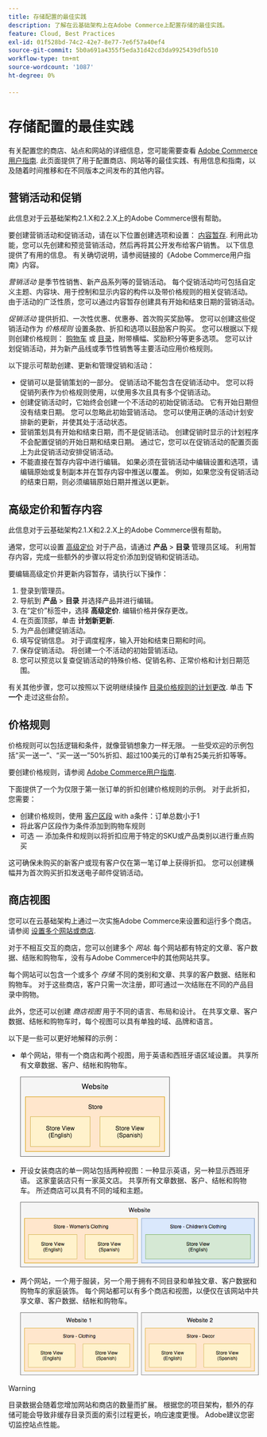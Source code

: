 ```yaml
---
title: 存储配置的最佳实践
description: 了解在云基础架构上在Adobe Commerce上配置存储的最佳实践。
feature: Cloud, Best Practices
exl-id: 01f528bd-74c2-42e7-8e77-7e6f57a40ef4
source-git-commit: 5b0a691a4355f5eda31d42cd3da9925439dfb510
workflow-type: tm+mt
source-wordcount: '1087'
ht-degree: 0%

---
```


# 存储配置的最佳实践

有关配置您的商店、站点和网站的详细信息，您可能需要查看 [Adobe Commerce用户指南](https://experienceleague.adobe.com/docs/commerce-admin/user-guides/home.html). 此页面提供了用于配置商店、网站等的最佳实践、有用信息和指南，以及随着时间推移和在不同版本之间发布的其他内容。

## 营销活动和促销

此信息对于云基础架构2.1.X和2.2.X上的Adobe Commerce很有帮助。

要创建营销活动和促销活动，请在以下位置创建选项和设置： [内容暂存](https://experienceleague.adobe.com/docs/commerce-admin/content-design/staging/content-staging.html). 利用此功能，您可以先创建和预览营销活动，然后再将其公开发布给客户销售。 以下信息提供了有用的信息。 有关确切说明，请参阅链接的《Adobe Commerce用户指南》内容。

_营销活动_ 是季节性销售、新产品系列等的营销活动。 每个促销活动均可包括自定义主题、内容块、用于控制和显示内容的构件以及带价格规则的相关促销活动。 由于活动的广泛性质，您可以通过内容暂存创建具有开始和结束日期的营销活动。

_促销活动_ 提供折扣、一次性优惠、优惠券、首次购买奖励等。 您可以创建这些促销活动作为 _价格规则_ 设置条款、折扣和选项以鼓励客户购买。 您可以根据以下规则创建价格规则： [购物车](https://experienceleague.adobe.com/docs/commerce-admin/marketing/promotions/cart-rules/price-rules-cart.html) 或 [目录](https://experienceleague.adobe.com/docs/commerce-admin/marketing/promotions/catalog-rules/price-rules-catalog.html)，附带横幅、奖励积分等更多选项。 您可以计划促销活动，并为新产品线或季节性销售等主要活动应用价格规则。

以下提示可帮助创建、更新和管理促销和活动：

* 促销可以是营销策划的一部分。 促销活动不能包含在促销活动中。 您可以将促销列表作为价格规则使用，以使用多次且具有多个促销活动。
* 创建促销活动时，它始终会创建一个不活动的初始促销活动。 它有开始日期但没有结束日期。 您可以忽略此初始营销活动。 您可以使用正确的活动计划安排新的更新，并使其处于活动状态。
* 营销策划具有开始和结束日期，而不是促销活动。 创建促销时显示的计划程序不会配置促销的开始日期和结束日期。 通过它，您可以在促销活动的配置页面上为此促销活动安排促销活动。
* 不能直接在暂存内容中进行编辑。 如果必须在营销活动中编辑设置和选项，请编辑原始或复制副本并在暂存内容中推送以覆盖。 例如，如果您没有促销活动的结束日期，则必须编辑原始日期并推送以更新。

## 高级定价和暂存内容

此信息对于云基础架构2.1.X和2.2.X上的Adobe Commerce很有帮助。

通常，您可以设置 [高级定价](https://experienceleague.adobe.com/docs/commerce-admin/catalog/products/pricing/pricing-advanced.html) 对于产品，请通过 **产品** > **目录** 管理员区域。 利用暂存内容，完成一些额外的步骤以将定价添加到促销和促销活动。

要编辑高级定价并更新内容暂存，请执行以下操作：

1. 登录到管理员。
1. 导航到 **产品** > **目录** 并选择产品并进行编辑。
1. 在“定价”标签中，选择 **高级定价**. 编辑价格并保存更改。
1. 在页面顶部，单击 **计划新更新**.
1. 为产品创建促销活动。
1. 填写促销信息。 对于调度程序，输入开始和结束日期和时间。
1. 保存促销活动。 将创建一个不活动的初始营销活动。
1. 您可以预览以复查促销活动的特殊价格、促销名称、正常价格和计划日期范围。

有关其他步骤，您可以按照以下说明继续操作 [目录价格规则的计划更改](https://experienceleague.adobe.com/docs/commerce-admin/marketing/promotions/catalog-rules/price-rule-catalog-scheduled-changes.html). 单击 **下一个** 走过这些台阶。

## 价格规则

价格规则可以包括逻辑和条件，就像营销想象力一样无限。 一些受欢迎的示例包括“买一送一”、“买一送一”50%折扣、超过100美元的订单有25美元折扣等等。

要创建价格规则，请参阅 [Adobe Commerce用户指南](https://experienceleague.adobe.com/docs/commerce-admin/marketing/promotions/catalog-rules/price-rules-catalog-create.html).

下面提供了一个为仅限于第一张订单的折扣创建价格规则的示例。 对于此折扣，您需要：

* 创建价格规则，使用 [客户区段](https://docs.magento.com/user-guide/marketing/customer-segment-price-rule.html) with a条件：订单总数小于1
* 将此客户区段作为条件添加到购物车规则
* 可选 — 添加条件和规则以将折扣应用于特定的SKU或产品类别以进行重点购买

这可确保未购买的新客户或现有客户仅在第一笔订单上获得折扣。 您可以创建横幅并为首次购买折扣发送电子邮件促销活动。

## 商店视图

您可以在云基础架构上通过一次实施Adobe Commerce来设置和运行多个商店。 请参阅 [设置多个网站或商店](multiple-sites.md).

对于不相互交互的商店，您可以创建多个 _网站_. 每个网站都有特定的文章、客户数据、结账和购物车，没有与Adobe Commerce中的其他网站共享。

每个网站可以包含一个或多个 _存储_ 不同的类别和文章、共享的客户数据、结账和购物车。 对于这些商店，客户只需一次注册，即可通过一次结账在不同的产品目录中购物。

此外，您还可以创建 _商店视图_ 用于不同的语言、布局和设计。 在共享文章、客户数据、结帐和购物车时，每个视图可以具有单独的域、品牌和语言。

以下是一些可以更好地解释的示例：

* 单个网站，带有一个商店和两个视图，用于英语和西班牙语区域设置。 共享所有文章数据、客户、结帐和购物车。

  ![商店示例1](../../assets/example-store1.png)

* 开设女装商店的单一网站包括两种视图：一种显示英语，另一种显示西班牙语。 这家童装店只有一家英文店。 共享所有文章数据、客户、结帐和购物车。 所述商店可以具有不同的域和主题。

  ![商店示例2](../../assets/example-store2.png)

* 两个网站，一个用于服装，另一个用于拥有不同目录和单独文章、客户数据和购物车的家庭装饰。 每个网站都可以有多个商店和视图，以便仅在该网站中共享文章、客户数据、结帐和购物车。

  ![商店示例3](../../assets/example-store3.png)

>[!WARNING]
>
>目录数据会随着您增加网站和商店的数量而扩展。 根据您的项目架构，额外的存储可能会导致非缓存目录页面的索引过程更长，响应速度更慢。 Adobe建议您密切监控站点性能。
